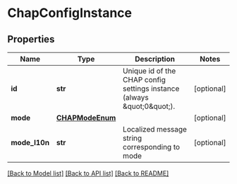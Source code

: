 # ChapConfigInstance

## Properties
Name | Type | Description | Notes
------------ | ------------- | ------------- | -------------
**id** | **str** | Unique id of the CHAP config settings instance (always \&quot;0\&quot;). | [optional] 
**mode** | [**CHAPModeEnum**](CHAPModeEnum.md) |  | [optional] 
**mode_l10n** | **str** | Localized message string corresponding to mode | [optional] 

[[Back to Model list]](../README.md#documentation-for-models) [[Back to API list]](../README.md#documentation-for-api-endpoints) [[Back to README]](../README.md)


